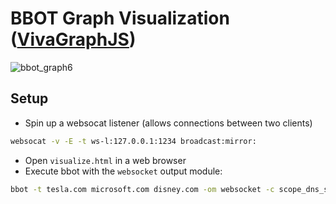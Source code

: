 # BBOT Graph Visualization ([VivaGraphJS](https://github.com/anvaka/VivaGraphJS))

![bbot_graph6](https://user-images.githubusercontent.com/20261699/225952607-ddae05fa-f4c9-46ba-90b3-60467b0735a6.gif)

## Setup

- Spin up a websocat listener (allows connections between two clients)
~~~bash
websocat -v -E -t ws-l:127.0.0.1:1234 broadcast:mirror:
~~~
- Open `visualize.html` in a web browser
- Execute bbot with the `websocket` output module:
~~~bash
bbot -t tesla.com microsoft.com disney.com -om websocket -c scope_dns_search_distance=10 scope_report_distance=10 output_modules.websocket.url=ws://127.0.0.1:1234
~~~
